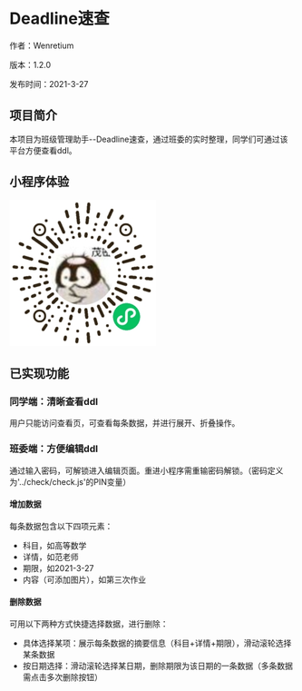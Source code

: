 # Deadline速查

作者：Wenretium

版本：1.2.0

发布时间：2021-3-27

## 项目简介
本项目为班级管理助手--Deadline速查，通过班委的实时整理，同学们可通过该平台方便查看ddl。

## 小程序体验
![](https://github.com/Wenretium/DDL_Quick_Check/blob/main/README_imgs/ddl%E9%80%9F%E6%9F%A5.jpg)

## 已实现功能

### 同学端：清晰查看ddl
用户只能访问查看页，可查看每条数据，并进行展开、折叠操作。

### 班委端：方便编辑ddl
通过输入密码，可解锁进入编辑页面。重进小程序需重输密码解锁。（密码定义为'../check/check.js'的PIN变量）
#### 增加数据
每条数据包含以下四项元素：
+ 科目，如高等数学
+ 详情，如范老师
+ 期限，如2021-3-27
+ 内容（可添加图片），如第三次作业
#### 删除数据
可用以下两种方式快捷选择数据，进行删除：
+ 具体选择某项：展示每条数据的摘要信息（科目+详情+期限），滑动滚轮选择某条数据
+ 按日期选择：滑动滚轮选择某日期，删除期限为该日期的一条数据（多条数据需点击多次删除按钮）

